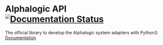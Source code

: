<h1>Alphalogic API
<a href="https://alphalogic_api3.readthedocs.io">
    <img src="https://readthedocs.org/projects/alphalogic_api3/badge/?version=latest" alt="Documentation Status" />
</a>
</h1>
The official library to develop the Alphalogic system adapters with Python3. <a href="https://alphalogic_api3.readthedocs.io">   Documentation</a>

